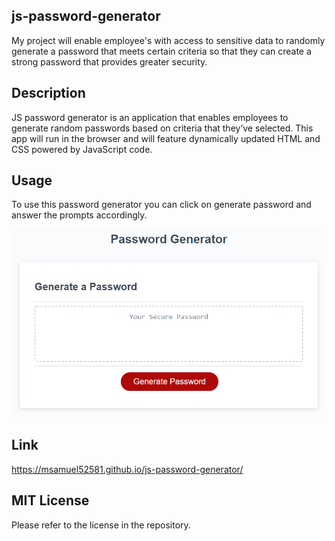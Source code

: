 ## js-password-generator
My project will enable employee's with access to sensitive data to randomly generate a password that meets certain criteria so that they can create a strong password that provides greater security.

## Description
JS password generator is an application that enables employees to generate random passwords based on criteria that they’ve selected. This app will run in the browser and will feature dynamically updated HTML and CSS powered by JavaScript code.

## Usage
To use this password generator you can click on generate password and answer the prompts accordingly.

![Screenshot](assets/03-javascript-homework-demo.png)

## Link
https://msamuel52581.github.io/js-password-generator/

## MIT License
Please refer to the license in the repository.